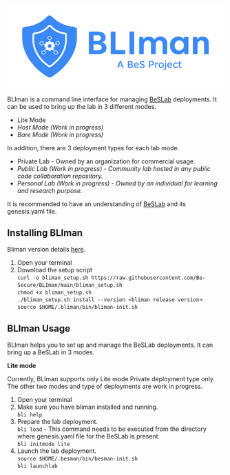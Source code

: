 ![BLIman](./BLIman-logo-horizontal.png)

BLIman is a command line interface for managing [BeSLab](https://github.com/Be-Secure/BeSLab) deployments. It can be used to bring up the lab in 3 different modes. 

* Lite Mode 
* <i>Host Mode (Work in progress)</i>
* <i>Bare Mode (Work in progress)</i>

In addition, there are 3 deployment types for each lab mode.
* Private Lab - Owned by an organization for commercial usage.
* <i>Public Lab (Work in progress) - Community lab hosted in any public code collaboration repository.</i>
* <i>Personal Lab (Work in progress) - Owned by an individual for learning and research purpose.</i>

It is recommended to have an understanding of [BeSLab](https://github.com/Be-Secure/BeSLab) and its genesis.yaml file.

## Installing BLIman
Bliman version details [here](https://github.com/Be-Secure/BLIman/releases).

1. Open your terminal
2. Download the setup script
   <br>`curl -o bliman_setup.sh https://raw.githubusercontent.com/Be-Secure/BLIman/main/bliman_setup.sh`
   <br>`chmod +x bliman_setup.sh`
   <br>`./bliman_setup.sh install --version <bliman release version>`
   <br>`source $HOME/.bliman/bin/bliman-init.sh`

## BLIman Usage

BLIman helps you to set up and manage the BeSLab deployments. It can bring up a BeSLab in 3 modes.

**Lite mode**

Currently, BLIman supports only Lite mode Private deployment type only. The other two modes and type of deployments are work in progress.

1. Open your terminal
2. Make sure you have bliman installed and running.
   <br>`bli help`
3. Prepare the lab deployment.
   <br>`bli load` - This command needs to be executed from the directory where genesis.yaml file for the BeSLab is present.
   <br>`bli initmode lite`
4. Launch the lab deployment.
   <br>`source $HOME/.besman/bin/besman-init.sh`
   <br>`bli launchlab`

